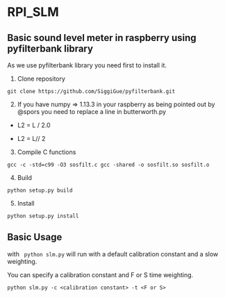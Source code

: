 # RPI_SLM

## Basic sound level meter in raspberry using pyfilterbank library

As we use pyfilterbank library you need first to install it.

1. Clone repository 

`git clone https://github.com/SiggiGue/pyfilterbank.git`

2. If you have numpy => 1.13.3 in your raspberry as being pointed out by @spors you
need to replace a line in butterworth.py

- L2 = L / 2.0
+ L2 = L// 2

3. Compile C functions

`gcc -c -std=c99 -O3 sosfilt.c
gcc -shared -o sosfilt.so sosfilt.o`

4. Build

`python setup.py build`

5. Install

`python setup.py install`

## Basic Usage

with ` python slm.py` will run with a default calibration constant and a slow weighting.

You can specify a calibration constant and F or S time weighting.

`python slm.py -c <calibration constant> -t <F or S>`
